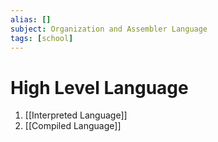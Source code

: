 ```yaml
---
alias: []
subject: Organization and Assembler Language
tags: [school]
---
```

# High Level Language

1. [[Interpreted Language]]
2. [[Compiled Language]]